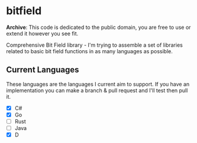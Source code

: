 # bitfield

**Archive**: This code is dedicated to the public domain, you are free to use or extend it however you see fit.

Comprehensive Bit Field library - I'm trying to assemble a set of libraries related to basic bit field functions in as many languages as possible.

## Current Languages

These languages are the languages I current aim to support. If you have an implementation you can make a branch & pull request and I'll test then pull it.

- [x] C#
- [x] Go
- [ ] Rust
- [ ] Java
- [x] D
